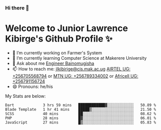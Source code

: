 ### Hi there 👋 
# Welcome to Junior Lawrence Kibirge's Github Profile ✨
 
<!--
**juniorkibirige/juniorkibirige** is a ✨ _special_ ✨ repository because its `README.md` (this file) appears on your GitHub profile.

Here are some ideas to get you started:

- 🔭 I’m currently working on ...
- 🌱 I’m currently learning ...
- 👯 I’m looking to collaborate on ...
- 🤔 I’m looking for help with ...
- 💬 Ask me about ...
- 📫 How to reach me: ...
- 😄 Pronouns: ...
- ⚡ Fun fact: ...
-->
- 🔭 I’m currently working on Farmer's System
- 🌱 I’m currently learning Computer Science at Makerere University
- 💬 Ask about me [Engineer Bainomugisha](mailto:baino@mak.ac.ug)
- 📫 How to reach me: [jlkibirige@cis.mak.ac.ug](mailto:jlkibirige@cis.mak.ac.ug) [AIRTEL UG: +256705568794](tel:+256705568794) or [MTN UG: +256789334002](tel:+256789334002) or [Africell UG: +256791156724](tel:+256791156724)
- 😄 Pronouns: he/his

My Stats are below:

<!--START_SECTION:waka-->
```text
Dart             3 hrs 59 mins   ████████████▓░░░░░░░░░░░░   50.89 % 
Blade Template   1 hr 41 mins    █████▒░░░░░░░░░░░░░░░░░░░   21.50 % 
SCSS             40 mins         ██░░░░░░░░░░░░░░░░░░░░░░░   08.62 % 
PHP              28 mins         █▓░░░░░░░░░░░░░░░░░░░░░░░   06.01 % 
JavaScript       27 mins         █▒░░░░░░░░░░░░░░░░░░░░░░░   05.83 % 
```
<!--END_SECTION:waka-->
